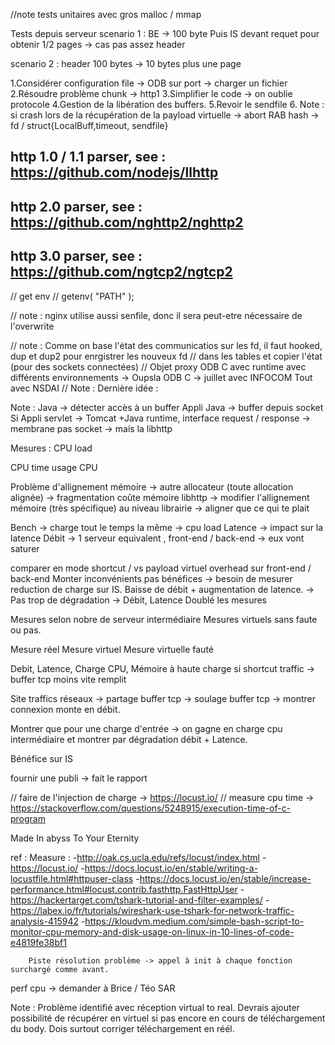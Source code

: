 //note tests unitaires avec gros malloc / mmap

Tests depuis serveur 
scenario 1 : BE -> 100 byte 
Puis IS devant requet pour obtenir 1/2 pages -> cas pas assez header

scenario 2 : header 100 bytes -> 
10 bytes plus une page


1.Considérer configuration file -> ODB sur port -> charger un fichier
2.Résoudre problème chunk -> http1
3.Simplifier le code -> on oublie protocole 
4.Gestion de la libération des buffers.
5.Revoir le sendfile 
6. Note : si crash lors de la récupération de la payload virtuelle -> abort
RAB hash -> fd / struct{LocalBuff,timeout, sendfile}

## http 1.0 / 1.1 parser, see : https://github.com/nodejs/llhttp
## http 2.0 parser, see : https://github.com/nghttp2/nghttp2
## http 3.0 parser, see : https://github.com/ngtcp2/ngtcp2
// get env 
// getenv( "PATH" );

// note : nginx utilise aussi senfile, donc il sera peut-etre nécessaire de l'overwrite

// note : Comme on base l'état des communicatios sur les fd, il faut hooked, dup et dup2 pour enrgistrer les nouveux fd 
// dans les tables et copier l'état (pour des sockets connectées)
// Objet proxy 
ODB C avec runtime avec différents environnements -> Oupsla
ODB C -> juillet avec INFOCOM
Tout avec NSDAI
// Note : Dernière idée : 

Note :
Java -> détecter accès à un buffer
Appli Java -> buffer depuis socket
Si Appli servlet -> Tomcat +Java runtime, interface request / response -> membrane pas socket -> mais la libhttp

Mesures : 
CPU load

CPU time usage 
CPU 

Problème d'allignement mémoire -> autre allocateur (toute allocation alignée) -> fragmentation coûte mémoire
libhttp -> modifier l'allignement mémoire (très spécifique) au niveau librairie -> aligner que ce qui te plait


Bench 	-> charge tout le temps la même -> cpu load
Latence -> impact sur la latence 
Débit 	-> 1 serveur equivalent , front-end / back-end -> eux vont saturer


comparer en mode shortcut / vs payload virtuel overhead sur front-end / back-end
Monter inconvénients pas bénéfices -> besoin de mesurer reduction de charge sur IS.
Baisse de débit + augmentation de latence. -> Pas trop de dégradation -> Débit, Latence
Doublé les mesures

Mesures selon nobre de serveur intermédiaire
Mesures virtuels sans faute ou pas.

Mesure réel 
Mesure virtuel
Mesure virtuelle fauté

Debit, Latence, Charge CPU, Mémoire à haute charge si shortcut traffic -> buffer tcp moins vite remplit

Site traffics réseaux -> partage buffer tcp -> soulage buffer tcp -> montrer connexion monte en débit.

Montrer que pour une charge d'entrée -> on gagne en charge cpu intermédiaire et montrer par dégradation débit + Latence.



Bénéfice sur IS


fournir une publi -> fait le rapport

// faire de l'injection de charge -> https://locust.io/
// measure cpu time -> https://stackoverflow.com/questions/5248915/execution-time-of-c-program

Made In abyss
To Your Eternity

ref : 
	Measure :
		-http://oak.cs.ucla.edu/refs/locust/index.html
		-https://locust.io/
		-https://docs.locust.io/en/stable/writing-a-locustfile.html#httpuser-class
		-https://docs.locust.io/en/stable/increase-performance.html#locust.contrib.fasthttp.FastHttpUser
		-https://hackertarget.com/tshark-tutorial-and-filter-examples/
		-https://labex.io/fr/tutorials/wireshark-use-tshark-for-network-traffic-analysis-415942
		-https://kloudvm.medium.com/simple-bash-script-to-monitor-cpu-memory-and-disk-usage-on-linux-in-10-lines-of-code-e4819fe38bf1


		Piste résolution problème -> appel à init à chaque fonction surchargé comme avant.


perf cpu -> demander à Brice / Téo 
SAR 

Note : 
Problème identifié avec réception virtual to real.
Devrais ajouter possibilité de récupérer en virtuel si pas encore en cours de téléchargement du body.
Dois surtout corriger téléchargement en réél.